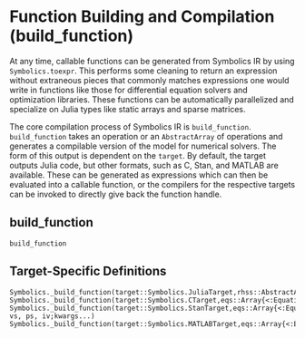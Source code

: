 # Function Building and Compilation (build_function)

At any time, callable functions can be generated from Symbolics IR by
using `Symbolics.toexpr`. This performs some cleaning to return an
expression without extraneous pieces that commonly matches expressions one
would write in functions like those for differential equation solvers and
optimization libraries. These functions can be automatically parallelized and
specialize on Julia types like static arrays and sparse matrices.

The core compilation process of Symbolics IR is `build_function`.
`build_function` takes an operation or an `AbstractArray` of operations and
generates a compilable version of the model for numerical solvers. The form of
this output is dependent on the `target`. By default, the target outputs
Julia code, but other formats, such as C, Stan, and MATLAB are available.
These can be generated as expressions which can then be evaluated into a callable
function, or the compilers for the respective targets can be invoked to directly
give back the function handle.

## build_function

```@docs
build_function
```

## Target-Specific Definitions

```@docs
Symbolics._build_function(target::Symbolics.JuliaTarget,rhss::AbstractArray,args...;kwargs...)
Symbolics._build_function(target::Symbolics.CTarget,eqs::Array{<:Equation},args...;kwargs...)
Symbolics._build_function(target::Symbolics.StanTarget,eqs::Array{<:Equation}, vs, ps, iv;kwargs...)
Symbolics._build_function(target::Symbolics.MATLABTarget,eqs::Array{<:Equation},args...;kwargs...)
```
